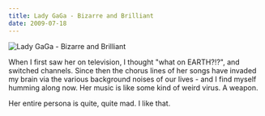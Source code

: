```yaml
---
title: Lady GaGa - Bizarre and Brilliant
date: 2009-07-18
---
```


![Lady GaGa - Bizarre and Brilliant](https://source.unsplash.com/hopX_jpVtRM/1600x900)

When I first saw her on television, I thought "what on EARTH?!?", and switched channels. Since then the chorus lines of her songs have invaded my brain via the various background noises of our lives - and I find myself humming along now. Her music is like some kind of weird virus. A weapon.

Her entire persona is quite, quite mad. I like that.
